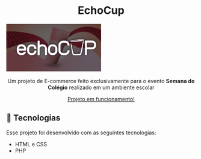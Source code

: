 <h1 align="center">EchoCup</h1>

<img alt="Exemplo de copo" src=".github/project.png" width="50%">

<p align="center">
    Um projeto de E-commerce feito exclusivamente para o evento <strong> Semana do Colégio</strong> realizado em um ambiente escolar
</p>

<p align="center">
  <a href="http://projetoscti.com.br/projetoscti23/echoCup">Projeto em funcionamento!</a>
</p>

## 🚀 Tecnologias

Esse projeto foi desenvolvido com as seguintes tecnologias:

- HTML e CSS
- PHP